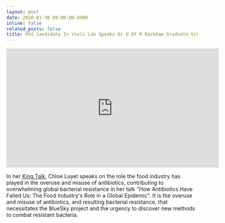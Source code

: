 ```yaml
---
layout: post
date: 2020-01-30 00:00:00-0400
inline: false
related_posts: false
title: Phd Candidate In Violi Lab Speaks At U Of M Rackham Graduate School King Talks
---
```


<div class="row mt-4 justify-content-center">
        <iframe width="560" height="315" src="https://www.youtube.com/embed/McszftMTFOk?si=qA3TqLzSMofRsiea" title="YouTube video player" frameborder="0" allow="accelerometer; autoplay; clipboard-write; encrypted-media; gyroscope; picture-in-picture; web-share" allowfullscreen></iframe>
</div>

In her [King Talk](https://rackham.umich.edu/rackham-life/diversity-equity-and-inclusion/king-talks/), Chloe Luyet speaks on the role the food industry has played in the overuse and misuse of antibiotics, contributing to overwhelming global bacterial resistance in her talk "How Antibiotics Have Failed Us: The Food Industry's Role in a Global Epidemic". It is the overuse and misuse of antibiotics, and resulting bacterial resistance, that necessitates the BlueSky project and the urgency to discover new methods to combat resistant bacteria.